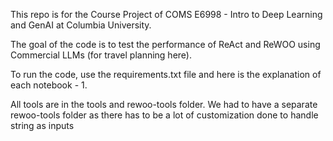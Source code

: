 This repo is for the Course Project of COMS E6998 - Intro to Deep Learning and GenAI at Columbia University.

The goal of the code is to test the performance of ReAct and ReWOO using Commercial LLMs (for travel planning here).

To run the code, use the requirements.txt file and here is the explanation of each notebook -
1.


All tools are in the tools and rewoo-tools folder. We had to have a separate rewoo-tools folder as there has to be a lot of customization done to handle string as inputs

